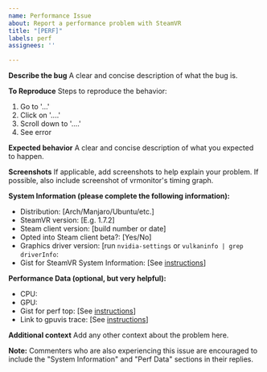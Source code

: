 ```yaml
---
name: Performance Issue
about: Report a performance problem with SteamVR
title: "[PERF]"
labels: perf
assignees: ''

---
```


**Describe the bug**
A clear and concise description of what the bug is.

**To Reproduce**
Steps to reproduce the behavior:
1. Go to '...'
2. Click on '....'
3. Scroll down to '....'
4. See error

**Expected behavior**
A clear and concise description of what you expected to happen.

**Screenshots**
If applicable, add screenshots to help explain your problem. If possible, also include screenshot of vrmonitor's timing graph.

**System Information (please complete the following information):**
- Distribution: [Arch/Manjaro/Ubuntu/etc.]
- SteamVR version: [E.g. 1.7.2]
- Steam client version: [build number or date] 
- Opted into Steam client beta?: [Yes/No]
- Graphics driver version:  [run `nvidia-settings` or `vulkaninfo | grep driverInfo`:
- Gist for SteamVR System Information: [See [instructions](https://github.com/ValveSoftware/SteamVR-for-Linux/blob/master/CapturingSystemReport.md)]

**Performance Data (optional, but very helpful):**
- CPU:
- GPU:
- Gist for perf top: [See [instructions](https://github.com/ValveSoftware/SteamVR-for-Linux/blob/master/CapturingPerfData.md)]
- Link to gpuvis trace: [See [instructions](https://github.com/ValveSoftware/SteamVR-for-Linux/blob/master/CapturingPerfData.md)]

**Additional context**
Add any other context about the problem here.

**Note:** Commenters who are also experiencing this issue are encouraged to include the "System Information" and "Perf Data" sections in their replies.
